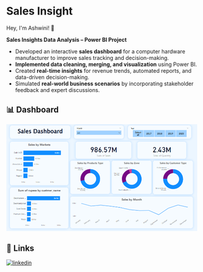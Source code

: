 
# Sales Insight

Hey, I'm Ashwini! 👋
 

**Sales Insights Data Analysis – Power BI Project**  
- Developed an interactive **sales dashboard** for a computer hardware manufacturer to improve sales tracking and decision-making.  
- **Implemented data cleaning, merging, and visualization** using Power BI.  
- Created **real-time insights** for revenue trends, automated reports, and data-driven decision-making.  
- Simulated **real-world business scenarios** by incorporating stakeholder feedback and expert discussions.  





## 📊 Dashboard

![App Screenshot](https://github.com/kaali7/sales/blob/main/image.png?raw=true)
## 🔗 Links

[![linkedin](https://img.shields.io/badge/linkedin-0A66C2?style=for-the-badge&logo=linkedin&logoColor=white)](https://www.linkedin.com/feed/)
